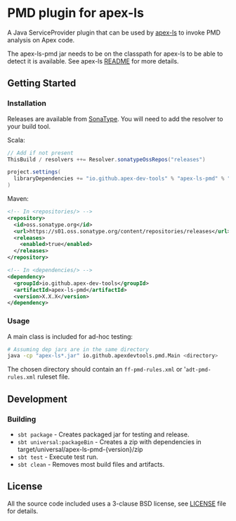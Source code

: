 # PMD plugin for apex-ls 

A Java ServiceProvider plugin that can be used by [apex-ls](https://github.com/apex-dev-tools/apex-ls) to invoke PMD analysis on Apex code.

The apex-ls-pmd jar needs to be on the classpath for apex-ls to be able to detect it is available. See apex-ls [README](https://github.com/apex-dev-tools/apex-ls/README.md) for more details.


## Getting Started

### Installation

Releases are available from [SonaType](https://s01.oss.sonatype.org). You will need to add the resolver to your build tool.

Scala:

  ```scala
  // Add if not present
  ThisBuild / resolvers ++= Resolver.sonatypeOssRepos("releases")

  project.settings(
    libraryDependencies += "io.github.apex-dev-tools" % "apex-ls-pmd" % "X.X.X"
  )
  ```

Maven:

  ```xml
  <!-- In <repositories/> -->
  <repository>
    <id>oss.sonatype.org</id>
    <url>https://s01.oss.sonatype.org/content/repositories/releases</url>
    <releases>
      <enabled>true</enabled>
    </releases>
  </repository>

  <!-- In <dependencies/> -->
  <dependency>
    <groupId>io.github.apex-dev-tools</groupId>
    <artifactId>apex-ls-pmd</artifactId>
    <version>X.X.X</version>
  </dependency>
  ```

### Usage

A main class is included for ad-hoc testing:

```sh
# Assuming dep jars are in the same directory
java -cp "apex-ls*.jar" io.github.apexdevtools.pmd.Main <directory>
```

The chosen directory should contain an `ff-pmd-rules.xml` or '`adt-pmd-rules.xml` ruleset file.

## Development

### Building

* `sbt package` - Creates packaged jar for testing and release.
* `sbt universal:packageBin` - Creates a zip with dependencies in target/universal/apex-ls-pmd-{version}/zip
* `sbt test` - Execute test run.
* `sbt clean` - Removes most build files and artifacts.

## License

All the source code included uses a 3-clause BSD license, see [LICENSE](LICENSE) file for details.

